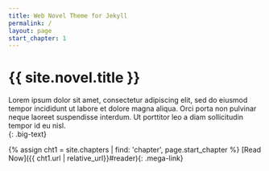 ```yaml
---
title: Web Novel Theme for Jekyll
permalink: /
layout: page
start_chapter: 1
---
```


# {{ site.novel.title }}

Lorem ipsum dolor sit amet, consectetur adipiscing elit, sed do eiusmod tempor incididunt ut labore et dolore magna aliqua. Orci porta non pulvinar neque laoreet suspendisse interdum. Ut porttitor leo a diam sollicitudin tempor id eu nisl.  
{: .big-text}


{% assign cht1 = site.chapters | find: 'chapter', page.start_chapter %}
[Read Now]({{ cht1.url | relative_url}}#reader){: .mega-link}

